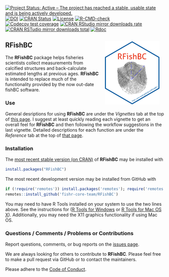 [![Project Status: Active – The project has reached a stable, usable state and is being actively developed.](https://www.repostatus.org/badges/latest/active.svg)](https://www.repostatus.org/#active)
[![DOI](https://zenodo.org/badge/DOI/10.5281/zenodo.1218245.svg)](https://doi.org/10.5281/zenodo.1218245)
[![CRAN Status](http://www.r-pkg.org/badges/version/RFishBC)](http://www.r-pkg.org/pkg/RFishBC)
[![License](http://img.shields.io/badge/license-GPL%20%28%3E=%203%29-brightgreen.svg?style=flat)](http://www.gnu.org/licenses/gpl-3.0.html)
[![R-CMD-check](https://github.com/fishr-core-team/RFishBC/workflows/R-CMD-check/badge.svg)](https://github.com/fishr-core-team/RFishBC/actions)
[![Codecov test coverage](https://codecov.io/gh/fishr-core-team/RFishBC/branch/master/graph/badge.svg)](https://codecov.io/gh/fishr-core-team/RFishBC?branch=master)
[![CRAN RStudio mirror downloads rate](http://cranlogs.r-pkg.org/badges/RFishBC)
![CRAN RSTudio mirror downloads total](http://cranlogs.r-pkg.org/badges/grand-total/RFishBC)](http://www.r-pkg.org/pkg/RFishBC)
[![Rdoc](http://www.rdocumentation.org/badges/version/RFishBC)](http://www.rdocumentation.org/packages/RFishBC)


## RFishBC <img src="man/figures/logo.png" align="right" height="200" hspace="15" />

The **RFishBC** package helps fisheries scientists collect measurements from calcified structures and back-calculate estimated lengths at previous ages. **RFishBC** is intended to replace much of the functionality provided by the now out-date fishBC software.

### Use

General desriptions for using **RFishBC** are under the *Vignettes* tab at the top of [this page](https://fishr-core-team.github.io/RFishBC/). I suggest at least quickly reading each vignette to get an overall feel for **RFishBC** and then following the workflow suggestions in the last vignette. Detailed descriptions for each function are under the *Reference* tab at the top of [that page](https://fishr-core-team.github.io/RFishBC/).

### Installation

The [most recent stable version (on CRAN)](https://cloud.r-project.org/package=RFishBC) of **RFishBC** may be installed with

```r
install.packages("RFishBC")
```

The most recent development version may be installed from GitHub with


```r
if (!require('remotes')) install.packages('remotes'); require('remotes')
remotes::install_github('fishr-core-team/RFishBC')
```

You may need to have R Tools installed on your system to use the two lines above. See the instructions for ([R Tools for Windows](https://cran.r-project.org/bin/windows/Rtools/) or [R Tools for Mac OS X](https://cran.r-project.org/bin/macosx/tools/)). Additionally, you may need the X11 graphics functionality if using Mac OS.

### Questions / Comments / Problems or Contributions
Report questions, comments, or bug reports on the [issues page](https://github.com/fishR-Core-Team/RFishBC/issues).

We are always looking for others to contribute to **RFishBC**. Please feel free to make a pull request via GitHub or to contact the maintainers.

Please adhere to the [Code of Conduct](https://fishr-core-team.github.io/RFishBC/CODE_OF_CONDUCT.html).

